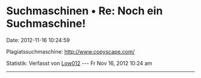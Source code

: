 Suchmaschinen • Re: Noch ein Suchmaschine!
==========================================

Date: 2012-11-16 10:24:59

Plagiatssuchmaschine: <http://www.copyscape.com/>

Statistik: Verfasst von
[Low012](http://forum.yacy-websuche.de/memberlist.php?mode=viewprofile&u=62)
--- Fr Nov 16, 2012 10:24 am

------------------------------------------------------------------------
